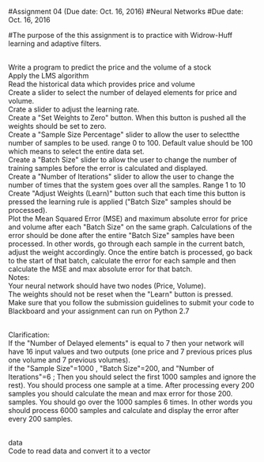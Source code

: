 #Assignment 04 (Due date: Oct. 16, 2016)
#Neural Networks
#Due date: Oct. 16, 2016

#The purpose of the this assignment is to practice with Widrow-Huff learning and adaptive filters.
 
<br/>Write a program to predict the price and the volume of a stock
<br/>Apply the LMS algorithm
<br/>Read the historical data which provides price and volume
<br/>Create a slider to select the number of delayed elements for price and volume.
<br/>Crate a slider to adjust the learning rate.
<br/>Create a "Set Weights to Zero" button. When this button is pushed all the weights should be set to zero.
<br/>Create a "Sample Size Percentage" slider to allow the user to selectthe number of samples to be used. range 0 to 100. Default value should be 100 which means to select the entire data set.
<br/>Create a "Batch Size" slider to allow the user to change the number of training samples before the error is calculated and displayed.
<br/>Create a "Number of Iterations" slider to allow the user to change the number of times that the system goes over all the samples. Range 1 to 10
<br/>Create "Adjust Weights (Learn)" button such that each time this button is pressed the  learning rule is applied ("Batch Size" samples should be processed).
<br/>Plot the Mean Squared Error (MSE) and maximum absolute error for price and volume after each "Batch Size" on the same graph. Calculations of the error should be done after the entire "Batch Size" samples have been processed. In other words, go through each sample in the current batch, adjust the weight accordingly. Once the entire batch is processed, go back to the start of that batch, calculate the error for each sample and then calculate the MSE and max absolute error for that batch.
<br/>Notes:
<br/>Your neural network should have two nodes (Price, Volume).
<br/>The weights should not be reset when the "Learn" button is pressed.
<br/>Make sure that you follow the submission guidelines to submit your code to Blackboard and your assignment can run on Python 2.7
 
<br/>Clarification:
<br/>If the "Number of Delayed elements" is equal to 7 then your network will have 16 input values and two outputs (one price and 7 previous prices plus one volume and 7 previous volumes).
<br/>if the "Sample Size"=1000 , "Batch Size"=200, and "Number of Iterations"=6 ; Then you should select the first 1000 samples and ignore the rest). You should process one sample at a time. After processing every 200 samples you should calculate the mean and max error for those 200. samples. You should go over the 1000 samples 6 times. In other words you should process 6000 samples and calculate and display the error after every 200 samples.
 
<br/>data
<br/>Code to read data and convert it to a vector
